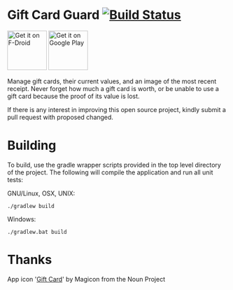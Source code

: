 # Gift Card Guard [![Build Status](https://travis-ci.org/brarcher/gift-card-guard.svg?branch=master)](https://travis-ci.org/brarcher/gift-card-guard)

<a href="https://f-droid.org/repository/browse/?fdid=protect.gift_card_guard" target="_blank">
<img src="https://f-droid.org/badge/get-it-on.png" alt="Get it on F-Droid" height="90"/></a>
<a href="https://play.google.com/store/apps/details?id=protect.gift_card_guard" target="_blank">
<img src="https://play.google.com/intl/en_us/badges/images/generic/en-play-badge.png" alt="Get it on Google Play" height="90"/></a>

Manage gift cards, their current values, and an image of the most recent receipt. Never forget
how much a gift card is worth, or be unable to use a gift card because the proof of its
value is lost.

If there is any interest in improving this open source project, kindly submit a pull request with
proposed changed.

# Building

To build, use the gradle wrapper scripts provided in the top level directory of the project. The following will
compile the application and run all unit tests:

GNU/Linux, OSX, UNIX:
```
./gradlew build
```

Windows:
```
./gradlew.bat build
```

# Thanks

App icon '[Gift Card](https://thenounproject.com/term/gift-card/842449/)' by Magicon from the Noun Project
